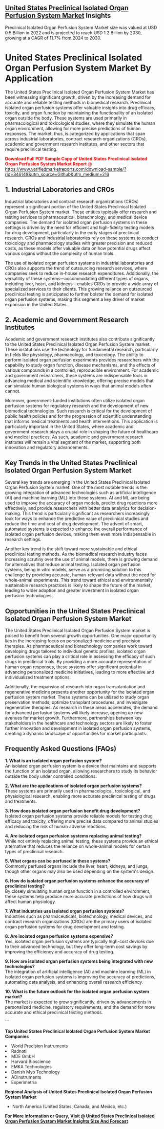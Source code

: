 <h2><a href="https://www.verifiedmarketreports.com/download-sample/?rid=346148&amp;utm_source=Github&amp;utm_medium=216" target="_blank">United States Preclinical Isolated Organ Perfusion System Market</a> Insights</h2><p>Preclinical Isolated Organ Perfusion System Market size was valued at USD 0.5 Billion in 2022 and is projected to reach USD 1.2 Billion by 2030, growing at a CAGR of 11.7% from 2024 to 2030.</p><p><h1>United States Preclinical Isolated Organ Perfusion System Market By Application</h1><p>The United States Preclinical Isolated Organ Perfusion System Market has been witnessing significant growth, driven by the increasing demand for accurate and reliable testing methods in biomedical research. Preclinical isolated organ perfusion systems offer valuable insights into drug efficacy, toxicity, and organ function by maintaining the functionality of an isolated organ outside the body. These systems are used primarily in pharmacological and toxicological studies, where they simulate the human organ environment, allowing for more precise predictions of human responses. The market, thus, is categorized by applications that span across industrial laboratories, contract research organizations (CROs), academic and government research institutes, and other sectors that require preclinical testing.<p><span class=""><span style="color: #ff0000;"><strong>Download Full PDF Sample Copy of United States Preclinical Isolated Organ Perfusion System Market Report</strong> @ </span><a href="https://www.verifiedmarketreports.com/download-sample/?rid=346148&amp;utm_source=Github&amp;utm_medium=216" target="_blank">https://www.verifiedmarketreports.com/download-sample/?rid=346148&amp;utm_source=Github&amp;utm_medium=216</a></span></p></p><h2>1. Industrial Laboratories and CROs</h2><p>Industrial laboratories and contract research organizations (CROs) represent a significant portion of the United States Preclinical Isolated Organ Perfusion System market. These entities typically offer research and testing services to pharmaceutical, biotechnology, and medical device companies. The demand for isolated organ perfusion systems in these settings is driven by the need for efficient and high-fidelity testing models for drug development, particularly in the early stages of preclinical research. CROs and industrial laboratories rely on these systems to conduct toxicology and pharmacology studies with greater precision and reduced costs, as these models offer valuable data on how potential drugs affect various organs without the complexity of human trials.<p>The use of isolated organ perfusion systems in industrial laboratories and CROs also supports the trend of outsourcing research services, where companies seek to reduce in-house research expenditures. Additionally, the versatility of these systems—accommodating different types of organs, including liver, heart, and kidneys—enables CROs to provide a wide array of specialized services to their clients. This growing reliance on outsourced preclinical testing is anticipated to further bolster the demand for isolated organ perfusion systems, making this segment a key driver of market expansion in the United States.</p><h2>2. Academic and Government Research Institutes</h2><p>Academic and government research institutes also contribute significantly to the United States Preclinical Isolated Organ Perfusion System market. These institutions use the technology for fundamental research, particularly in fields like physiology, pharmacology, and toxicology. The ability to perform isolated organ perfusion experiments provides researchers with the capability to study organ function, disease mechanisms, and the effects of various compounds in a controlled, reproducible environment. For academic and government researchers, these systems are indispensable tools in advancing medical and scientific knowledge, offering precise models that can simulate human biological systems in ways that animal models often cannot.<p>Moreover, government-funded institutions often utilize isolated organ perfusion systems for regulatory research and the development of new biomedical technologies. Such research is critical for the development of public health policies and for the progression of scientific understanding that informs medical treatments and health interventions. This application is particularly important in the United States, where academic and government research plays a crucial role in shaping the future of healthcare and medical practices. As such, academic and government research institutes will remain a vital segment of the market, supporting both innovation and regulatory advancements.</p><h2>Key Trends in the United States Preclinical Isolated Organ Perfusion System Market</h2><p>Several key trends are emerging in the United States Preclinical Isolated Organ Perfusion System market. One of the most notable trends is the growing integration of advanced technologies such as artificial intelligence (AI) and machine learning (ML) into these systems. AI and ML are being used to improve the accuracy of organ models, predict drug reactions more effectively, and provide researchers with better data analytics for decision-making. This trend is particularly significant as researchers increasingly look for ways to enhance the predictive value of preclinical studies and reduce the time and cost of drug development. The advent of smart, automated systems is expected to enhance the overall performance of isolated organ perfusion devices, making them even more indispensable in research settings.<p>Another key trend is the shift toward more sustainable and ethical preclinical testing methods. As the biomedical research industry faces increasing scrutiny over the use of animal models, there is growing demand for alternatives that reduce animal testing. Isolated organ perfusion systems, being in vitro models, serve as a promising solution to this challenge by providing accurate, human-relevant data without the need for whole-animal experiments. This trend toward ethical and environmentally sustainable research practices is likely to shape the future of the market, leading to wider adoption and greater investment in isolated organ perfusion technologies.</p><h2>Opportunities in the United States Preclinical Isolated Organ Perfusion System Market</h2><p>The United States Preclinical Isolated Organ Perfusion System market is poised to benefit from several growth opportunities. One major opportunity lies in the increasing focus on personalized medicine and precision therapies. As pharmaceutical and biotechnology companies work toward developing drugs tailored to individual genetic profiles, isolated organ perfusion systems can play a critical role in assessing the efficacy of such drugs in preclinical trials. By providing a more accurate representation of human organ responses, these systems offer significant potential in advancing personalized medicine initiatives, leading to more effective and individualized treatment options.<p>Additionally, the expansion of research into organ transplantation and regenerative medicine presents another opportunity for the isolated organ perfusion system market. These systems can be utilized to study organ preservation methods, optimize transplant procedures, and investigate regenerative therapies. As research in these areas accelerates, the demand for advanced perfusion systems will likely increase, opening up new avenues for market growth. Furthermore, partnerships between key stakeholders in the healthcare and technology sectors are likely to foster further innovation and development in isolated organ perfusion systems, creating a dynamic landscape of opportunities for market participants.</p><h2>Frequently Asked Questions (FAQs)</h2><p><strong>1. What is an isolated organ perfusion system?</strong><br>An isolated organ perfusion system is a device that maintains and supports the function of an isolated organ, allowing researchers to study its behavior outside the body under controlled conditions.</p><p><strong>2. What are the applications of isolated organ perfusion systems?</strong><br>These systems are primarily used in pharmacological, toxicological, and physiological research, enabling more accurate preclinical testing of drugs and treatments.</p><p><strong>3. How does isolated organ perfusion benefit drug development?</strong><br>Isolated organ perfusion systems provide reliable models for testing drug efficacy and toxicity, offering more precise data compared to animal studies and reducing the risk of human adverse reactions.</p><p><strong>4. Are isolated organ perfusion systems replacing animal testing?</strong><br>While not entirely replacing animal testing, these systems provide an ethical alternative that reduces the reliance on whole-animal models for certain types of preclinical research.</p><p><strong>5. What organs can be perfused in these systems?</strong><br>Commonly perfused organs include the liver, heart, kidneys, and lungs, though other organs may also be used depending on the system's design.</p><p><strong>6. How do isolated organ perfusion systems enhance the accuracy of preclinical testing?</strong><br>By closely simulating human organ function in a controlled environment, these systems help produce more accurate predictions of how drugs will affect human physiology.</p><p><strong>7. What industries use isolated organ perfusion systems?</strong><br>Industries such as pharmaceuticals, biotechnology, medical devices, and contract research organizations (CROs) are the primary users of isolated organ perfusion systems for drug development and testing.</p><p><strong>8. Are isolated organ perfusion systems expensive?</strong><br>Yes, isolated organ perfusion systems are typically high-cost devices due to their advanced technology, but they offer long-term cost savings by improving the efficiency and accuracy of drug testing.</p><p><strong>9. How are isolated organ perfusion systems being integrated with new technologies?</strong><br>The integration of artificial intelligence (AI) and machine learning (ML) in isolated organ perfusion systems is improving the accuracy of predictions, automating data analysis, and enhancing overall research efficiency.</p><p><strong>10. What is the future outlook for the isolated organ perfusion system market?</strong><br>The market is expected to grow significantly, driven by advancements in personalized medicine, regulatory requirements, and the demand for more accurate and ethical preclinical testing methods.</p>```</p><p><strong>Top United States Preclinical Isolated Organ Perfusion System Market Companies</strong></p><div data-test-id=""><p><li>World Precision Instruments</li><li> Radnoti</li><li> MDE GmbH</li><li> Harvard Bioscience</li><li> EMKA Technologies</li><li> Danish Myo Technology</li><li> ADInstruments</li><li> Experimetria</li></p><div><strong>Regional Analysis of&nbsp;United States Preclinical Isolated Organ Perfusion System Market</strong></div><ul><li dir="ltr"><p dir="ltr">North America&nbsp;(United States, Canada, and Mexico, etc.)</p></li></ul><p><strong>For More Information or Query, Visit @&nbsp;</strong><strong><a href="https://www.verifiedmarketreports.com/product/preclinical-isolated-organ-perfusion-system-market/?utm_source=Github&amp;utm_medium=216" target="_blank">United States Preclinical Isolated Organ Perfusion System Market Insights Size And Forecast</a></strong></p></div>
